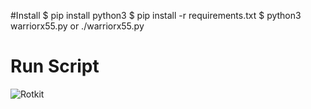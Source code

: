 #Install
$ pip install python3
$ pip install -r requirements.txt
$ python3 warriorx55.py or ./warriorx55.py

# Run Script
![Rotkit](https://github.com/user-attachments/assets/4bb70869-2629-48f1-899b-d94763ed4bb5)
